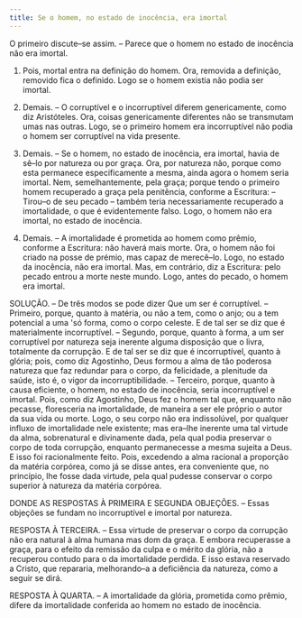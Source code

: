 ```yaml
---
title: Se o homem, no estado de inocência, era imortal
---
```


O primeiro discute–se assim. – Parece que o homem no estado de inocência não era imortal.  

1. Pois, mortal entra na definição do homem. Ora, removida a definição, removido fica o definido. Logo se o homem existia não podia ser imortal.  

2. Demais. – O corruptível e o incorruptível diferem genericamente, como diz Aristóteles. Ora, coisas genericamente diferentes não se transmutam umas nas outras. Logo, se o primeiro homem era incorruptível não podia o homem ser corruptível na vida presente.  

3. Demais. – Se o homem, no estado de inocência, era imortal, havia de sê–lo por natureza ou por graça. Ora, por natureza não, porque como esta permanece especificamente a mesma, ainda agora o homem seria imortal. Nem, semelhantemente, pela graça; porque tendo o primeiro homem recuperado a graça pela penitência, conforme a Escritura: – Tirou–o de seu pecado – também teria necessariamente recuperado a imortalidade, o que é evidentemente falso. Logo, o homem não era imortal, no estado de inocência.  

4. Demais. – A imortalidade é prometida ao homem como prêmio, conforme a Escritura: não haverá mais morte. Ora, o homem não foi criado na posse de prémio, mas capaz de merecê–lo. Logo, no estado da inocência, não era imortal.  Mas, em contrário, diz a Escritura: pelo pecado entrou a morte neste mundo. Logo, antes do pecado, o homem era imortal.  

SOLUÇÃO. – De três modos se pode dizer Que um ser é corruptível. – Primeiro, porque, quanto à matéria, ou não a tem, como o anjo; ou a tem potencial a uma 'só forma, como o corpo celeste. E de tal ser se diz que é materialmente incorruptível. – Segundo, porque, quanto à forma, a um ser corruptível por natureza seja inerente alguma disposição que o livra, totalmente da corrupção. E de tal ser se diz que é incorruptível, quanto à glória; pois, como diz Agostinho, Deus formou a alma de tão poderosa natureza que faz redundar para o corpo, da felicidade, a plenitude da saúde, isto é, o vigor da incorruptibilidade. – Terceiro, porque, quanto à causa eficiente, o homem, no estado de inocência, seria incorruptível e imortal. Pois, como diz Agostinho, Deus fez o homem tal que, enquanto não pecasse, floresceria na imortalidade, de maneira a ser ele próprio o autor da sua vida ou morte. Logo, o seu corpo não era indissolúvel, por qualquer influxo de imortalidade nele existente; mas era–lhe inerente uma tal virtude da alma, sobrenatural e divinamente dada, pela qual podia preservar o corpo de toda corrupção, enquanto permanecesse a mesma sujeita a Deus. E isso foi racionalmente feito. Pois, excedendo a alma racional a proporção da matéria corpórea, como já se disse antes, era conveniente que, no princípio, lhe fosse dada virtude, pela qual pudesse conservar o corpo superior à natureza da matéria corpórea.  

DONDE AS RESPOSTAS À PRIMEIRA E SEGUNDA OBJEÇÕES. – Essas objeções se fundam no incorruptível e imortal por natureza.  

RESPOSTA À TERCEIRA. – Essa virtude de preservar o corpo da corrupção não era natural à alma humana mas dom da graça. E embora recuperasse a graça, para o efeito da remissão da culpa e o mérito da glória, não a recuperou contudo para o da imortalidade perdida. E isso estava reservado a Cristo, que repararia, melhorando–a a deficiência da natureza, como a seguir se dirá.  

RESPOSTA À QUARTA. – A imortalidade da glória, prometida como prêmio, difere da imortalidade conferida ao homem no estado de inocência.